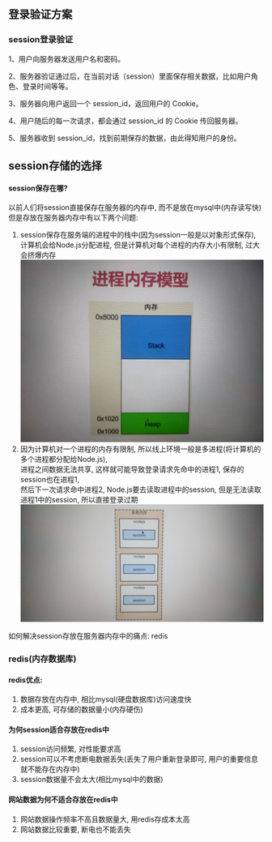 ## 登录验证方案
### session登录验证
1、用户向服务器发送用户名和密码。

2、服务器验证通过后，在当前对话（session）里面保存相关数据，比如用户角色、登录时间等等。

3、服务器向用户返回一个 session_id，返回用户的 Cookie。

4、用户随后的每一次请求，都会通过 session_id 的 Cookie 传回服务器。

5、服务器收到 session_id，找到前期保存的数据，由此得知用户的身份。

## session存储的选择
#### session保存在哪?
以前人们将session直接保存在服务器的内存中, 而不是放在mysql中(内存读写快)<br>
但是存放在服务器内存中有以下两个问题:<br>
1. session保存在服务端的进程中的栈中(因为session一般是以对象形式保存),<br>
计算机会给Node.js分配进程, 但是计算机对每个进程的内存大小有限制, 过大会挤爆内存
![](https://github.com/zenglinan/Node.js-note/blob/master/img/1.jpg)
2. 因为计算机对一个进程的内存有限制, 所以线上环境一般是多进程(将计算机的多个进程都分配给Node.js),<br>
进程之间数据无法共享, 这样就可能导致登录请求先命中的进程1, 保存的session也在进程1,<br>
然后下一次请求命中进程2, Node.js要去读取进程中的session, 但是无法读取进程1中的session, 所以直接登录过期
![](https://github.com/zenglinan/Node.js-note/blob/master/img/2.jpg)

如何解决session存放在服务器内存中的痛点: redis
### redis(内存数据库)
#### redis优点:
1. 数据存放在内存中, 相比mysql(硬盘数据库)访问速度快
2. 成本更高, 可存储的数据量小(内存硬伤)
#### 为何session适合存放在redis中
1. session访问频繁, 对性能要求高
2. session可以不考虑断电数据丢失(丢失了用户重新登录即可, 用户的重要信息就不能存在内存中)
3. session数据量不会太大(相比mysql中的数据)
#### 网站数据为何不适合存放在redis中
1. 网站数据操作频率不高且数据量大, 用redis存成本太高
2. 网站数据比较重要, 断电也不能丢失